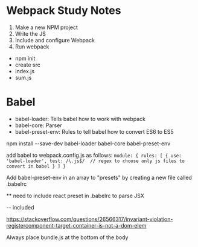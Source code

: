 # Webpack Study Notes

1. Make a new NPM project 
2. Write the JS
3. Include and configure Webpack
4. Run webpack

- npm init
- create src
- index.js
- sum.js

# Babel

- babel-loader: Tells babel how to work with webpack
- babel-core: Parser
- babel-preset-env: Rules to tell babel how to convert ES6 to ES5

npm install --save-dev babel-loader babel-core babel-preset-env

add babel to webpack.config.js as follows:
	```
		module: {
			rules: [
				{
					use: 'babel-loader',
					test: /\.js$/  // regex to choose only js files to convert in babel
				}
			]
		}
	```

Add babel-preset-env in an array to "presets" by creating a new file called .babelrc

**
need to include react preset in .babelrc to parse JSX

-- included

https://stackoverflow.com/questions/26566317/invariant-violation-registercomponent-target-container-is-not-a-dom-elem

Always place bundle.js at the bottom of the body